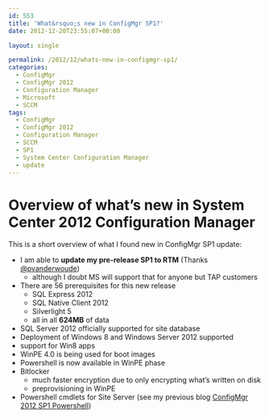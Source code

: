 ```yaml
---
id: 553
title: 'What&rsquo;s new in ConfigMgr SP1?'
date: 2012-12-20T23:55:07+00:00

layout: single

permalink: /2012/12/whats-new-in-configmgr-sp1/
categories:
  - ConfigMgr
  - ConfigMgr 2012
  - Configuration Manager
  - Microsoft
  - SCCM
tags:
  - ConfigMgr
  - ConfigMgr 2012
  - Configuration Manager
  - SCCM
  - SP1
  - System Center Configuration Manager
  - update
---
```

# Overview of what’s new in System Center 2012 Configuration Manager

This is a short overview of what I found new in ConfigMgr SP1 update:

* I am able to **update my pre-release SP1 to RTM** (Thanks [@pvanderwoude](http://twitter.com/pvanderwoude))
  * although I doubt MS will support that for anyone but TAP customers
* There are 56 prerequisites for this new release
  * SQL Express 2012
  * SQL Native Client 2012
  * Silverlight 5
  * all in all **624MB** of data
* SQL Server 2012 officially supported for site database
* Deployment of Windows 8 and Windows Server 2012 supported
* support for Win8 apps
* WinPE 4.0 is being used for boot images
* Powershell is now available in WinPE phase
* Bitlocker
  * much faster encryption due to only encrypting what’s written on disk
  * preprovisioning in WinPE
* Powershell cmdlets for Site Server (see my previous blog [ConfigMgr 2012 SP1 Powershell](/2012/09/15/ms-system-center-configuration-manager-2012-sp1-beta-powershell/))




